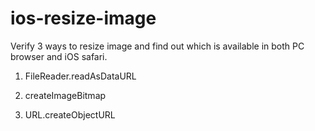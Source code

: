 # ios-resize-image

Verify 3 ways to resize image and find out which is available in both PC browser and iOS safari.

1. FileReader.readAsDataURL

1. createImageBitmap

1. URL.createObjectURL
